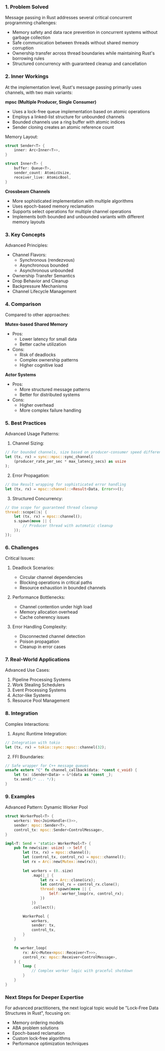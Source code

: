 

### 1. Problem Solved

Message passing in Rust addresses several critical concurrent programming challenges:
- Memory safety and data race prevention in concurrent systems without garbage collection
- Safe communication between threads without shared memory corruption
- Ownership transfer across thread boundaries while maintaining Rust's borrowing rules
- Structured concurrency with guaranteed cleanup and cancellation

### 2. Inner Workings

At the implementation level, Rust's message passing primarily uses channels, with two main variants:

**mpsc (Multiple Producer, Single Consumer)**
- Uses a lock-free queue implementation based on atomic operations
- Employs a linked-list structure for unbounded channels
- Bounded channels use a ring buffer with atomic indices
- Sender cloning creates an atomic reference count

Memory Layout:
```rust
struct Sender<T> {
    inner: Arc<Inner<T>>,
}

struct Inner<T> {
    buffer: Queue<T>,
    sender_count: AtomicUsize,
    receiver_live: AtomicBool,
}
```

**Crossbeam Channels**
- More sophisticated implementation with multiple algorithms
- Uses epoch-based memory reclamation
- Supports select operations for multiple channel operations
- Implements both bounded and unbounded variants with different memory layouts

### 3. Key Concepts

Advanced Principles:
- Channel Flavors:
  - Synchronous (rendezvous)
  - Asynchronous bounded
  - Asynchronous unbounded
- Ownership Transfer Semantics
- Drop Behavior and Cleanup
- Backpressure Mechanisms
- Channel Lifecycle Management

### 4. Comparison

Compared to other approaches:

**Mutex-based Shared Memory**
- Pros:
  - Lower latency for small data
  - Better cache utilization
- Cons:
  - Risk of deadlocks
  - Complex ownership patterns
  - Higher cognitive load

**Actor Systems**
- Pros:
  - More structured message patterns
  - Better for distributed systems
- Cons:
  - Higher overhead
  - More complex failure handling

### 5. Best Practices

Advanced Usage Patterns:

1. Channel Sizing:
```rust
// For bounded channels, size based on producer-consumer speed differential
let (tx, rx) = sync::mpsc::sync_channel(
    (producer_rate_per_sec * max_latency_secs) as usize
);
```

2. Error Propagation:
```rust
// Use Result wrapping for sophisticated error handling
let (tx, rx) = mpsc::channel::<Result<Data, Error>>();
```

3. Structured Concurrency:
```rust
// Use scope for guaranteed thread cleanup
thread::scope(|s| {
    let (tx, rx) = mpsc::channel();
    s.spawn(move || {
        // Producer thread with automatic cleanup
    });
});
```

### 6. Challenges

Critical Issues:
1. Deadlock Scenarios:
   - Circular channel dependencies
   - Blocking operations in critical paths
   - Resource exhaustion in bounded channels

2. Performance Bottlenecks:
   - Channel contention under high load
   - Memory allocation overhead
   - Cache coherency issues

3. Error Handling Complexity:
   - Disconnected channel detection
   - Poison propagation
   - Cleanup in error cases

### 7. Real-World Applications

Advanced Use Cases:
1. Pipeline Processing Systems
2. Work Stealing Schedulers
3. Event Processing Systems
4. Actor-like Systems
5. Resource Pool Management

### 8. Integration

Complex Interactions:
1. Async Runtime Integration:
```rust
// Integration with tokio
let (tx, rx) = tokio::sync::mpsc::channel(32);
```

2. FFI Boundaries:
```rust
// Safe wrapper for C++ message queues
unsafe extern "C" fn channel_callback(data: *const c_void) {
    let tx: &Sender<Data> = &*(data as *const _);
    tx.send(/* ... */);
}
```

### 9. Examples

Advanced Pattern: Dynamic Worker Pool
```rust
struct WorkerPool<T> {
    workers: Vec<JoinHandle<()>>,
    sender: mpsc::Sender<T>,
    control_tx: mpsc::Sender<ControlMessage>,
}

impl<T: Send + 'static> WorkerPool<T> {
    pub fn new(size: usize) -> Self {
        let (tx, rx) = mpsc::channel();
        let (control_tx, control_rx) = mpsc::channel();
        let rx = Arc::new(Mutex::new(rx));
        
        let workers = (0..size)
            .map(|_| {
                let rx = Arc::clone(&rx);
                let control_rx = control_rx.clone();
                thread::spawn(move || {
                    Self::worker_loop(rx, control_rx);
                })
            })
            .collect();

        WorkerPool {
            workers,
            sender: tx,
            control_tx,
        }
    }

    fn worker_loop(
        rx: Arc<Mutex<mpsc::Receiver<T>>>,
        control_rx: mpsc::Receiver<ControlMessage>,
    ) {
        loop {
            // Complex worker logic with graceful shutdown
        }
    }
}
```

### Next Steps for Deeper Expertise

For advanced practitioners, the next logical topic would be "Lock-Free Data Structures in Rust", focusing on:
- Memory ordering models
- ABA problem solutions
- Epoch-based reclamation
- Custom lock-free algorithms
- Performance optimization techniques

